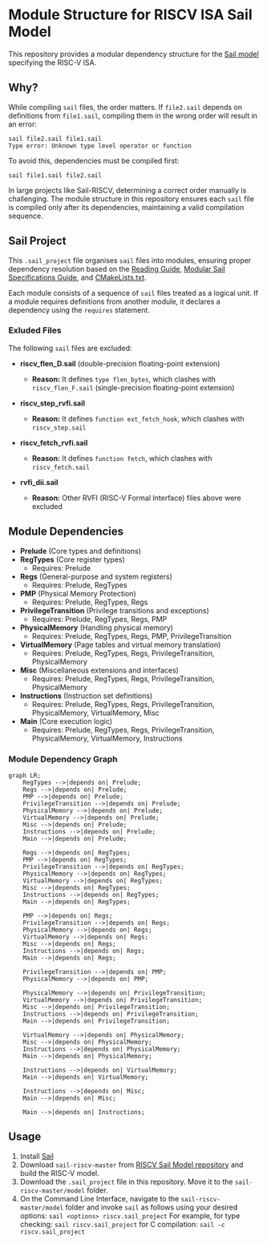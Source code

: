 # Module Structure for RISCV ISA Sail Model
This repository provides a modular dependency structure for the [Sail model](https://github.com/riscv/sail-riscv) specifying the RISC-V ISA.

## Why?
While compiling `sail` files, the order matters. If `file2.sail` depends on definitions from `file1.sail`, compiling them in the wrong order will result in an error: <br />

```
sail file2.sail file1.sail
Type error: Unknown type level operator or function
```

To avoid this, dependencies must be compiled first:<br />

```sail file1.sail file2.sail```

In large projects like Sail-RISCV, determining a correct order manually is challenging. The module structure in this repository ensures each `sail` file is compiled only after its dependencies, maintaining a valid compilation sequence. 

## Sail Project
This `.sail_project` file organises `sail` files into modules, ensuring proper dependency resolution based on the [Reading Guide](https://github.com/riscv/sail-riscv/blob/master/doc/ReadingGuide.md), [Modular Sail Specifications Guide](https://github.com/rems-project/sail/blob/sail2/doc/asciidoc/modules.adoc), and [CMakeLists.txt](https://github.com/riscv/sail-riscv/blob/master/model/CMakeLists.txt).

Each module consists of a sequence of `sail` files treated as a logical unit. If a module requires definitions from another module, it declares a dependency using the `requires` statement. 

### Exluded Files
The following `sail` files are excluded:

- **riscv_flen_D.sail** (double-precision floating-point extension)  
  - **Reason:** It defines `type flen_bytes`, which clashes with `riscv_flen_F.sail` (single-precision floating-point extension)

- **riscv_step_rvfi.sail**  
  - **Reason:** It defines `function ext_fetch_hook`, which clashes with `riscv_step.sail`

- **riscv_fetch_rvfi.sail**  
  - **Reason:** It defines `function fetch`, which clashes with `riscv_fetch.sail` 

- **rvfi_dii.sail**
  - **Reason:** Other RVFI (RISC-V Formal Interface) files above were excluded

## Module Dependencies
- **Prelude** (Core types and definitions)
- **RegTypes** (Core register types)
  - Requires: Prelude
- **Regs** (General-purpose and system registers)
  - Requires: Prelude, RegTypes
- **PMP** (Physical Memory Protection)
  - Requires: Prelude, RegTypes, Regs
- **PrivilegeTransition** (Privilege transitions and exceptions)
  - Requires: Prelude, RegTypes, Regs, PMP
- **PhysicalMemory** (Handling physical memory)
  - Requires: Prelude, RegTypes, Regs, PMP, PrivilegeTransition
- **VirtualMemory** (Page tables and virtual memory translation)
  - Requires: Prelude, RegTypes, Regs, PrivilegeTransition, PhysicalMemory
- **Misc** (Miscellaneous extensions and interfaces)
  - Requires: Prelude, RegTypes, Regs, PrivilegeTransition, PhysicalMemory
- **Instructions** (Instruction set definitions)
  - Requires: Prelude, RegTypes, Regs, PrivilegeTransition, PhysicalMemory, VirtualMemory, Misc
- **Main** (Core execution logic)
  - Requires: Prelude, RegTypes, Regs, PrivilegeTransition, PhysicalMemory, VirtualMemory, Instructions

### Module Dependency Graph 
```mermaid
graph LR;
    RegTypes -->|depends on| Prelude;
    Regs -->|depends on| Prelude;
    PMP -->|depends on| Prelude;
    PrivilegeTransition -->|depends on| Prelude;
    PhysicalMemory -->|depends on| Prelude;
    VirtualMemory -->|depends on| Prelude;
    Misc -->|depends on| Prelude;
    Instructions -->|depends on| Prelude;
    Main -->|depends on| Prelude;
    
    Regs -->|depends on| RegTypes;
    PMP -->|depends on| RegTypes;
    PrivilegeTransition -->|depends on| RegTypes;
    PhysicalMemory -->|depends on| RegTypes;
    VirtualMemory -->|depends on| RegTypes;
    Misc -->|depends on| RegTypes;
    Instructions -->|depends on| RegTypes;
    Main -->|depends on| RegTypes;

    PMP -->|depends on| Regs;
    PrivilegeTransition -->|depends on| Regs;
    PhysicalMemory -->|depends on| Regs;
    VirtualMemory -->|depends on| Regs;
    Misc -->|depends on| Regs;
    Instructions -->|depends on| Regs;
    Main -->|depends on| Regs;

    PrivilegeTransition -->|depends on| PMP;
    PhysicalMemory -->|depends on| PMP;

    PhysicalMemory -->|depends on| PrivilegeTransition;
    VirtualMemory -->|depends on| PrivilegeTransition;
    Misc -->|depends on| PrivilegeTransition;
    Instructions -->|depends on| PrivilegeTransition;
    Main -->|depends on| PrivilegeTransition;

    VirtualMemory -->|depends on| PhysicalMemory;
    Misc -->|depends on| PhysicalMemory;
    Instructions -->|depends on| PhysicalMemory;
    Main -->|depends on| PhysicalMemory;

    Instructions -->|depends on| VirtualMemory;
    Main -->|depends on| VirtualMemory;

    Instructions -->|depends on| Misc;
    Main -->|depends on| Misc;

    Main -->|depends on| Instructions;

```

 
## Usage
1. Install [Sail](https://github.com/rems-project/sail)
2. Download `sail-riscv-master` from [RISCV Sail Model repository](https://github.com/riscv/sail-riscv/tree/master) and build the RISC-V model.
3. Download the `.sail_project` file in this repository. Move it to the `sail-riscv-master/model` folder.
4. On the Command Line Interface, navigate to the `sail-riscv-master/model` folder and invoke `sail` as follows using your desired options: `sail <options> riscv.sail_project`
     For example, for type checking: `sail riscv.sail_project`
                  for C compilation: `sail -c riscv.sail_project`



